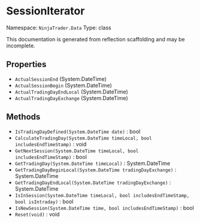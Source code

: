 # SessionIterator

Namespace: `NinjaTrader.Data`
Type: class

This documentation is generated from reflection scaffolding and may be incomplete.

## Properties
- `ActualSessionEnd` (System.DateTime)
- `ActualSessionBegin` (System.DateTime)
- `ActualTradingDayEndLocal` (System.DateTime)
- `ActualTradingDayExchange` (System.DateTime)

## Methods
- `IsTradingDayDefined(System.DateTime date)` : bool
- `CalculateTradingDay(System.DateTime timeLocal, bool includesEndTimeStamp)` : void
- `GetNextSession(System.DateTime timeLocal, bool includesEndTimeStamp)` : bool
- `GetTradingDay(System.DateTime timeLocal)` : System.DateTime
- `GetTradingDayBeginLocal(System.DateTime tradingDayExchange)` : System.DateTime
- `GetTradingDayEndLocal(System.DateTime tradingDayExchange)` : System.DateTime
- `IsInSession(System.DateTime timeLocal, bool includesEndTimeStamp, bool isIntraday)` : bool
- `IsNewSession(System.DateTime time, bool includesEndTimeStamp)` : bool
- `Reset(void)` : void
